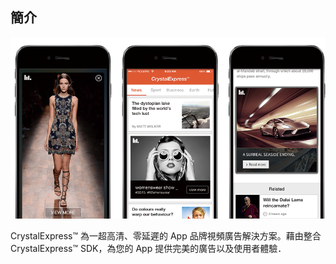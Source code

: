 ## 簡介
![Overview](images/overview.png)

CrystalExpress&trade; 為一超高清、零延遲的 App 品牌視頻廣告解決方案。藉由整合 CrystalExpress&trade; SDK，為您的 App 提供完美的廣告以及使用者體驗．

